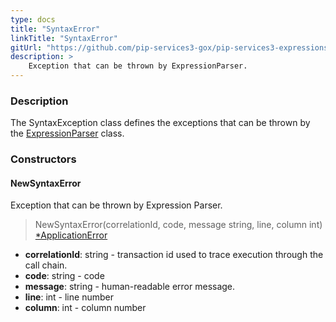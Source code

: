 ```yaml
---
type: docs
title: "SyntaxError"
linkTitle: "SyntaxError"
gitUrl: "https://github.com/pip-services3-gox/pip-services3-expressions-gox"
description: > 
    Exception that can be thrown by ExpressionParser.
---
```


### Description

The SyntaxException class defines the exceptions that can be thrown by the [ExpressionParser](../../parsers/expression_parser) class.

### Constructors

#### NewSyntaxError
Exception that can be thrown by Expression Parser.

> NewSyntaxError(correlationId, code, message string, line, column int) [*ApplicationError](../../../../commons/errors/application_error)

- **correlationId**: string - transaction id used to trace execution through the call chain.
- **code**: string - code
- **message**: string - human-readable error message.
- **line**: int - line number
- **column**: int - column number
